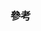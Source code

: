 ### 參考
[ref1]:https://www.sitepoint.com/fetching-data-third-party-api-vue-axios/
[ref2]:http://developer.nytimes.com/
[ref3]:http://developer.nytimes.com/top_stories_v2.json#/Console/GET/%7Bsection%7D.%7Bformat%7D